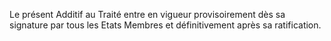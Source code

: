 Le présent Additif au Traité entre en vigueur provisoirement dès sa signature par tous les Etats Membres et définitivement après sa ratification.